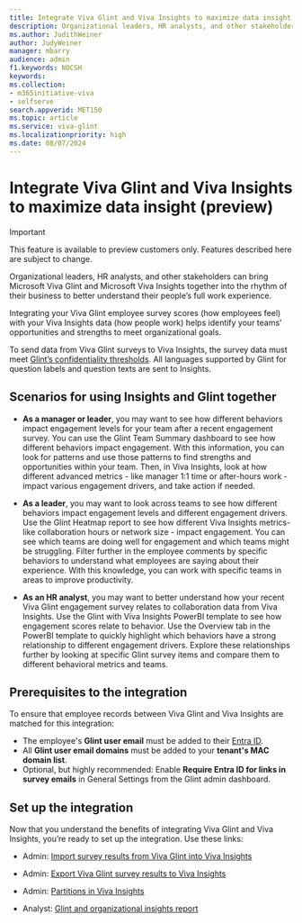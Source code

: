 ```yaml
---
title: Integrate Viva Glint and Viva Insights to maximize data insight (preview)
description: Organizational leaders, HR analysts, and other stakeholders can bring Microsoft Viva Glint and Microsoft Viva Insights together into their business to better understand their people’s full work experience. 
ms.author: JudithWeiner
author: JudyWeiner
manager: mbarry
audience: admin
f1.keywords: NOCSH
keywords: 
ms.collection:  
- m365initiative-viva
- selfserve 
search.appverid: MET150 
ms.topic: article
ms.service: viva-glint
ms.localizationpriority: high
ms.date: 08/07/2024
---
```


# Integrate Viva Glint and Viva Insights to maximize data insight (preview)

>[!IMPORTANT]
> This feature is available to preview customers only. Features described here are subject to change.

Organizational leaders, HR analysts, and other stakeholders can bring Microsoft Viva Glint and Microsoft Viva Insights together into the rhythm of their business to better understand their people’s full work experience.   

Integrating your Viva Glint employee survey scores (how employees feel) with your Viva Insights data (how people work) helps identify your teams’ opportunities and strengths to meet organizational goals. 

To send data from Viva Glint surveys to Viva Insights, the survey data must meet [Glint’s confidentiality thresholds](https://go.microsoft.com/fwlink/?linkid=2275271). All languages supported by Glint for question labels and question texts are sent to Insights.

## Scenarios for using Insights and Glint together 

- **As a manager or leader**, you may want to see how different behaviors impact engagement levels for your team after a recent engagement survey. You can use the Glint Team Summary dashboard to see how different behaviors impact engagement.   With this information, you can look for patterns and use those patterns to find strengths and opportunities within your team. Then, in Viva Insights, look at how different advanced metrics - like manager 1:1 time or after-hours work - impact various engagement drivers, and take action if needed.     

- **As a leader**, you may want to look across teams to see how different behaviors impact engagement levels and different engagement drivers. Use the Glint Heatmap report to see how different Viva Insights metrics- like collaboration hours or network size - impact engagement. You can see which teams are doing well for engagement and which teams might be struggling. Filter further in the employee comments by specific behaviors to understand what employees are saying about their experience. With this knowledge, you can work with specific teams in areas to improve productivity.  

- **As an HR analyst**, you may want to better understand how your recent Viva Glint engagement survey relates to collaboration data from Viva Insights. Use the Glint with Viva Insights PowerBI template to see how engagement scores relate to behavior. Use the Overview tab in the PowerBI template to quickly highlight which behaviors have a strong relationship to different engagement drivers. Explore these relationships further by looking at specific Glint survey items and compare them to different behavioral metrics and teams.

## Prerequisites to the integration

To ensure that employee records between Viva Glint and Viva Insights are matched for this integration:

- The employee's **Glint user email** must be added to their [Entra ID](https://go.microsoft.com/fwlink/?linkid=2238425).
- All **Glint user email domains** must be added to your **tenant's MAC domain list**.
- Optional, but highly recommended: Enable **Require Entra ID for links in survey emails** in General Settings from the Glint admin  dashboard.

## Set up the integration

Now that you understand the benefits of integrating Viva Glint and Viva Insights, you’re ready to set up the integration. Use these links:

- Admin: [Import survey results from Viva Glint into Viva Insights](/../../viva/insights/advanced/admin/import-survey-glint)

- Admin: [Export Viva Glint survey results to Viva Insights](https://go.microsoft.com/fwlink/?linkid=2280104)

- Admin: [Partitions in Viva Insights](/../../viva/insights/advanced/admin/partitions#how-to-create-a-partition-and-assign-analysts-access)

- Analyst: [Glint and organizational insights report](/../../viva/insights/advanced/analyst/templates/glint)


 

 

 


